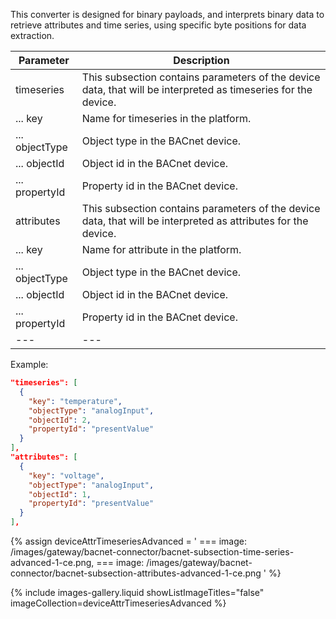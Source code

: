 This converter is designed for binary payloads, and interprets binary data to retrieve attributes and time series, using specific byte positions for data extraction.

| **Parameter**  | **Description**                                                                                                |
|----------------|----------------------------------------------------------------------------------------------------------------|
| timeseries     | This subsection contains parameters of the device data, that will be interpreted as timeseries for the device. |
| ... key        | Name for timeseries in the platform.                                                                           |
| ... objectType | Object type in the BACnet device.                                                                              |
| ... objectId   | Object id in the BACnet device.                                                                                |
| ... propertyId | Property id in the BACnet device.                                                                              |
| attributes     | This subsection contains parameters of the device data, that will be interpreted as attributes for the device. |
| ... key        | Name for attribute in the platform.                                                                            |
| ... objectType | Object type in the BACnet device.                                                                              |
| ... objectId   | Object id in the BACnet device.                                                                                |
| ... propertyId | Property id in the BACnet device.                                                                              |
| ---            | ---                                                                                                            |

Example:

```json
"timeseries": [
  {
    "key": "temperature",
    "objectType": "analogInput",
    "objectId": 2,
    "propertyId": "presentValue"
  }
],
"attributes": [
  {
    "key": "voltage",
    "objectType": "analogInput",
    "objectId": 1,
    "propertyId": "presentValue"
  }
],
```

{% assign deviceAttrTimeseriesAdvanced = '
    ===
        image: /images/gateway/bacnet-connector/bacnet-subsection-time-series-advanced-1-ce.png,
    ===
        image: /images/gateway/bacnet-connector/bacnet-subsection-attributes-advanced-1-ce.png
    '
%}

{% include images-gallery.liquid showListImageTitles="false" imageCollection=deviceAttrTimeseriesAdvanced %}
